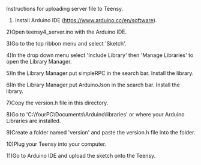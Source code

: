 Instructions for uploading server file to Teensy.

1) Install Arduino IDE (https://www.arduino.cc/en/software).

2)Open teensy4_server.ino with the Arduino IDE.

3)Go to the top ribbon menu and select 'Sketch'.

4)In the drop down menu select 'Include Library' then 'Manage Libraries' to open the Library Manager.

5)In the Library Manager put simpleRPC in the search bar. Install the library.

6)In the Library Manager put ArduinoJson in the search bar. Install the library.

7)Copy the version.h file in this directory.

8)Go to 'C:\YourPC\Documents\Arduino\libraries' or where your Arduino Libraries are installed.

9)Create a folder named 'version' and paste the version.h file into the folder.

10)Plug your Teensy into your computer.

11)Go to Arduino IDE and upload the sketch onto the Teensy.
